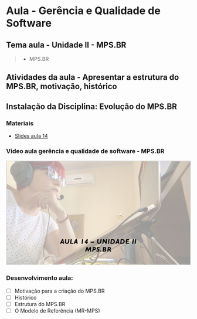 # Aula - Gerência e Qualidade de Software
## Tema aula - Unidade II - MPS.BR
>  *  MPS.BR

## Atividades da aula - Apresentar a estrutura do MPS.BR, motivação, histórico

## Instalação da Disciplina: Evolução do MPS.BR

### Materiais

- [Slides aula 14](aula14_unidadeII_mpsbr.pdf)

### Video aula gerência e qualidade de software -  MPS.BR
[![Aula - MPS BR](capa_aula14.png)](https://youtu.be/8Pekd7bPsi8)


### Desenvolvimento aula: 

- [ ] Motivação para a criação do MPS.BR
- [ ] Histórico
- [ ] Estrutura do MPS.BR
- [ ] O Modelo de Referência (MR-MPS)
